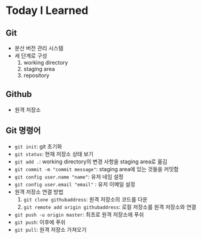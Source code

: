 # Today I Learned

## Git
- 분산 버전 관리 시스템
- 세 단계로 구성
    1. working directory
    2. staging area
    3. repository

## Github
- 원격 저장소

## Git 명령어
- `git init`: git 초기화
- `git status`: 현재 저장소 상태 보기
- `git add .`: working directory의 변경 사항을 staging area로 옮김
- `git commit -m "commit message"`: staging area에 있는 것들을 커밋함
- `git config user.name "name"`: 유저 네임 설정
- `git config user.email "email"` : 유저 이메일 설정
- 원격 저장소 연결 방법
    1. `git clone githubaddress`: 원격 저장소의 코드를 다운
    2. `git remote add origin githubaddress`: 로컬 저장소를 원격 저장소와 연결
- `git push -u origin master`: 최초로 원격 저장소에 푸쉬
- `git push`: 이후에 푸쉬
- `git pull`: 원격 저장소 가져오기

